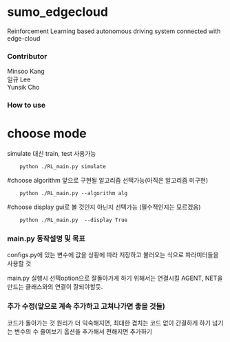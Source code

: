 # sumo_edgecloud
Reinforcement Learning based autonomous driving system connected with edge-cloud


### Contributor
Minsoo Kang<br/>
일규 Lee<br/>
Yunsik Cho<br/>

### How to use
  # choose mode
  simulate 대신 train, test 사용가능
  ```shell script
      python ./RL_main.py simulate
  ```
  #choose algorithm
  앞으로 구현될 알고리즘 선택가능(아직은 알고리즘 미구현)
  ```shell script
      python ./RL_main.py --algorithm alg
  ```
  #choose display
  gui로 볼 것인지 아닌지 선택가능 (필수적인지는 모르겠음)
  ```shell script
      python ./RL_main.py  --display True
  ```
### main.py 동작설명 및 목표
  
   configs.py에 있는 변수에 값을 상황에 따라 저장하고 불러오는 식으로
   파라미터들을 사용할 것
   
   main.py 실행시 선택option으로 잘돌아가게 하기 위해서는 연결시킬 AGENT, NET을
   만드는 클래스와의 연결이 잘되야할듯.
   
### 추가 수정(앞으로 계속 추가하고 고쳐나가면 좋을 것들)
  코드가 돌아가는 것 원리가 더 익숙해지면, 최대한 겹치는 코드 없이 간결하게 하기
  넘기는 변수의 수 줄여보기
  옵션을 추가해서 편해지면 추가하기
    
  
